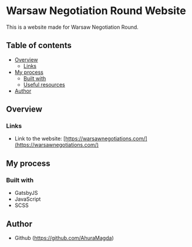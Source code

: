 # Warsaw Negotiation Round Website
This is a website made for Warsaw Negotiation Round.

## Table of contents
- [Overview](#overview)
  - [Links](#links)
- [My process](#my-process)
  - [Built with](#built-with)
  - [Useful resources](#useful-resources)
- [Author](#author)


## Overview
### Links
- Link to the website: [https://warsawnegotiations.com/](https://warsawnegotiations.com/)
## My process
### Built with
- GatsbyJS
- JavaScript
- SCSS

## Author
- Github (https://github.com/AhuraMagda)
